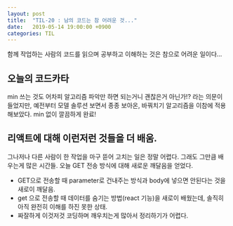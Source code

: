 ```yaml
---
layout: post
title:  "TIL-20 : 남의 코드는 참 어려운 것..."
date:   2019-05-14 19:00:00 +0900
categories: TIL
---
```



함께 작업하는 사람의 코드를 읽으며 공부하고 이해하는 것은 참으로 어려운 일이다...


## 오늘의 코드카타

min 쓰는 것도 어차피 알고리즘 파악만 하면 되는거니 괜찮은거 아닌가!? 라는 의문이 들었지만, 예전부터 모델 솔루션 보면서 종종 보아온, 바꿔치기 알고리즘을 이참에 적용해보았다. min 없이 깔끔하게 완료!


## 리액트에 대해 이런저런 것들을 더 배움.

그나저나 다른 사람이 한 작업을 마구 뜯어 고치는 일은 정말 어렵다. 그래도 그만큼 배우는게 많은 시간들. 오늘 GET 전송 방식에 대해 새로운 깨달음을 얻었다.

- GET으로 전송할 때 parameter로 건내주는 방식과 body에 넣으면 안된다는 것을 새로이 깨달음.
- get 으로 전송할 때 데이터를 숨기는 방법(react 기능)을 새로이 배웠는데, 솔직히 아직 완전히 이해를 하진 못한 상태.
- 짜잘하게 이것저것 코딩하며 깨우치는게 많아서 정리하기가 어렵다.


